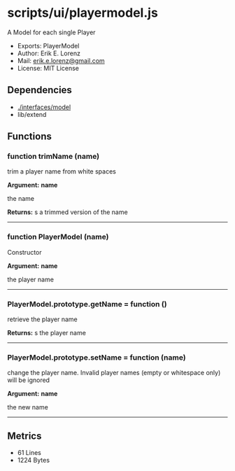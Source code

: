 # scripts/ui/playermodel.js


A Model for each single Player

* Exports: PlayerModel
* Author: Erik E. Lorenz 
* Mail: <erik.e.lorenz@gmail.com>
* License: MIT License


## Dependencies

* <a href="./interfaces/model.html">./interfaces/model</a>
* lib/extend

## Functions

###   function trimName (name)
trim a player name from white spaces

**Argument:** **name**

the name

**Returns:** s a trimmed version of the name

---


###   function PlayerModel (name)
Constructor

**Argument:** **name**

the player name

---


###   PlayerModel.prototype.getName = function ()
retrieve the player name


**Returns:** s the player name

---


###   PlayerModel.prototype.setName = function (name)
change the player name. Invalid player names (empty or whitespace only)
will be ignored

**Argument:** **name**

the new name

---

## Metrics

* 61 Lines
* 1224 Bytes

